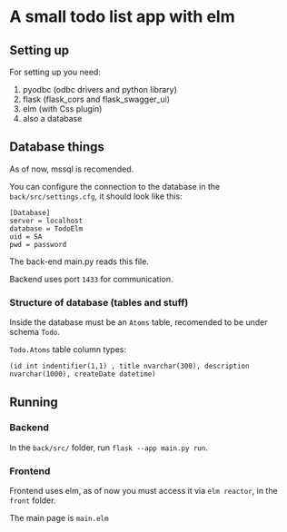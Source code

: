 
# A small todo list app with elm

## Setting up

For setting up you need:
1. pyodbc (odbc drivers and python library)
2. flask (flask_cors and flask_swagger_ui)
3. elm (with Css plugin)
4. also a database

## Database things
As of now, mssql is recomended.

You can configure the connection to the database in the ` back/src/settings.cfg `,
it should look like this:
```
[Database]
server = localhost
database = TodoElm
uid = SA
pwd = password

```
The back-end main.py reads this file.

Backend uses port `1433` for communication.

### Structure of database (tables and stuff)
Inside the database must be an `Atoms` table,
recomended to be under schema `Todo`.

`Todo.Atoms` table column types:

`(id int indentifier(1,1) , title nvarchar(300), description nvarchar(1000), createDate datetime)`

## Running

### Backend 
In the `back/src/` folder, run `flask --app main.py run`.

### Frontend
Frontend uses elm, as of now you must access it via `elm reactor`,
in the `front` folder.

The main page is `main.elm`